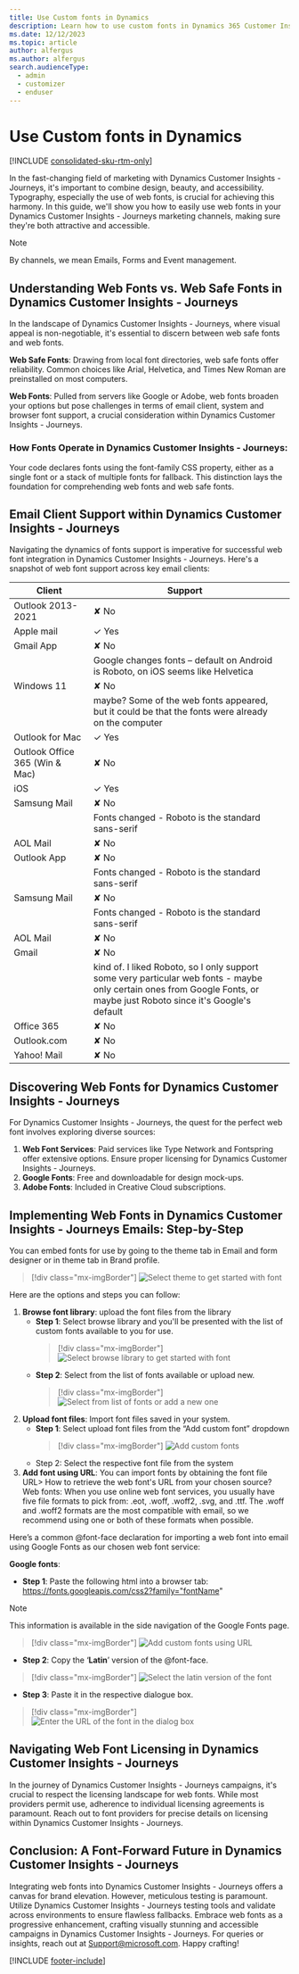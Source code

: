 ```yaml
---
title: Use Custom fonts in Dynamics 
description: Learn how to use custom fonts in Dynamics 365 Customer Insights - Journeys.
ms.date: 12/12/2023
ms.topic: article
author: alfergus
ms.author: alfergus
search.audienceType: 
  - admin
  - customizer
  - enduser
---
```


# Use Custom fonts in Dynamics 

[!INCLUDE [consolidated-sku-rtm-only](./includes/consolidated-sku-rtm-only.md)]

In the fast-changing field of marketing with Dynamics Customer Insights - Journeys, it's important to combine design, beauty, and accessibility. Typography, especially the use of web fonts, is crucial for achieving this harmony. In this guide, we'll show you how to easily use web fonts in your Dynamics Customer Insights - Journeys marketing channels, making sure they're both attractive and accessible.

> [!NOTE]
> By channels, we mean Emails, Forms and Event management.

## Understanding Web Fonts vs. Web Safe Fonts in Dynamics Customer Insights - Journeys

In the landscape of Dynamics Customer Insights - Journeys, where visual appeal is non-negotiable, it's essential to discern between web safe fonts and web fonts.

**Web Safe Fonts**: Drawing from local font directories, web safe fonts offer reliability. Common choices like Arial, Helvetica, and Times New Roman are preinstalled on most computers.

**Web Fonts**: Pulled from servers like Google or Adobe, web fonts broaden your options but pose challenges in terms of email client, system and browser font support, a crucial consideration within Dynamics Customer Insights - Journeys.

### How Fonts Operate in Dynamics Customer Insights - Journeys: 

Your code declares fonts using the font-family CSS property, either as a single font or a stack of multiple fonts for fallback. This distinction lays the foundation for comprehending web fonts and web safe fonts.

## Email Client Support within Dynamics Customer Insights - Journeys

Navigating the dynamics of fonts support is imperative for successful web font integration in Dynamics Customer Insights - Journeys. Here's a snapshot of web font support across key email clients:

| **Client** | **Support** |  |
|---|---|---|
| Outlook   2013-2021 | ✘ No |  |
| Apple   mail | ✓ Yes |  |
| Gmail App | ✘ No |  |
|  | Google   changes fonts – default on Android is Roboto, on iOS seems like Helvetica |  |
| Windows 11 | ✘ No |  |
|  | maybe?   Some of the web fonts appeared, but it could be that the fonts were already   on the computer |  |
| Outlook   for Mac | ✓ Yes |  |
| Outlook   Office 365 (Win & Mac) | ✘ No |  |
| iOS | ✓ Yes |  |
| Samsung Mail | ✘ No |  |
|  | Fonts   changed - Roboto is the standard sans-serif |  |
| AOL Mail | ✘ No |  |
| Outlook App | ✘ No |  |
|  | Fonts   changed - Roboto is the standard sans-serif |  |
| Samsung Mail  | ✘ No |  |
|  | Fonts   changed - Roboto is the standard sans-serif |  |
| AOL Mail | ✘ No |  |
| Gmail | ✘ No |  |
|  | kind of.   I liked Roboto, so I only support some very particular web fonts - maybe only   certain ones from Google Fonts, or maybe just Roboto since it's Google's   default |  |
| Office   365 | ✘ No |  |
| Outlook.com | ✘ No |  |
| Yahoo!   Mail | ✘ No |  |

## Discovering Web Fonts for Dynamics Customer Insights - Journeys 

For Dynamics Customer Insights - Journeys, the quest for the perfect web font involves exploring diverse sources:
1. **Web Font Services**: Paid services like Type Network and Fontspring offer extensive options. Ensure proper licensing for Dynamics Customer Insights - Journeys.
1. **Google Fonts**: Free and downloadable for design mock-ups.
1. **Adobe Fonts**: Included in Creative Cloud subscriptions.

## Implementing Web Fonts in Dynamics Customer Insights - Journeys Emails: Step-by-Step
You can embed fonts for use by going to the theme tab in Email and form designer or in theme tab in Brand profile. 

> [!div class="mx-imgBorder"]
> ![Select theme to get started with font](media/select-theme-to-use-font.png "Select theme to get started with font")

Here are the options and steps you can follow: 
1. **Browse font library**: upload the font files from the library
    - **Step 1**: Select browse library and you'll be presented with the list of custom fonts available to you for use.
      > [!div class="mx-imgBorder"]
      > ![Select browse library to get started with font](media/select-browse-library-to-use-font.png "Select browse library to get started with font")
    - **Step 2**: Select from the list of fonts available or upload new.
      > [!div class="mx-imgBorder"]
      > ![Select from list of fonts or add a new one](media/select-fonts-from-list.png "Select from list of fonts or add a new one")
2. **Upload font files**: Import font files saved in your system. 
    - **Step 1**: Select upload font files from the “Add custom font” dropdown
      > [!div class="mx-imgBorder"]
      > ![Add custom fonts](media/add-custom-fonts.png "Add custom fonts")
    - Step 2: Select the respective font file from the system 
3. **Add font using URL**: You can import fonts by obtaining the font file URL>
How to retrieve the web font's URL from your chosen source?
Web fonts: When you use online web font services, you usually have five file formats to pick from: .eot, .woff, .woff2, .svg, and .ttf. The .woff and .woff2 formats are the most compatible with email, so we recommend using one or both of these formats when possible. 

Here’s a common @font-face declaration for importing a web font into email using Google Fonts as our chosen web font service:

**Google fonts**:
- **Step 1**: Paste the following html into a browser tab: https://fonts.googleapis.com/css2?family="fontName"

> [!NOTE] 
> This information is available in the side navigation of the Google Fonts page.

> [!div class="mx-imgBorder"]
> ![Add custom fonts using URL](media/add-custom-fonts-using-url.png "Add custom fonts using URL")

- **Step 2**: Copy the ‘**Latin**’ version of the @font-face.

> [!div class="mx-imgBorder"]
> ![Select the latin version of the font](media/select-latin-version-of-font.png "Select the latin version of the font")

- **Step 3**: Paste it in the respective dialogue box.

> [!div class="mx-imgBorder"]
> ![Enter the URL of the font in the dialog box](media/enter-the-respective-font-url.png "Enter the URL of the font in the dialog box")

## Navigating Web Font Licensing in Dynamics Customer Insights - Journeys

In the journey of Dynamics Customer Insights - Journeys campaigns, it's crucial to respect the licensing landscape for web fonts. While most providers permit use, adherence to individual licensing agreements is paramount. Reach out to font providers for precise details on licensing within Dynamics Customer Insights - Journeys.

## Conclusion: A Font-Forward Future in Dynamics Customer Insights - Journeys

Integrating web fonts into Dynamics Customer Insights - Journeys offers a canvas for brand elevation. However, meticulous testing is paramount. Utilize Dynamics Customer Insights - Journeys testing tools and validate across environments to ensure flawless fallbacks. Embrace web fonts as a progressive enhancement, crafting visually stunning and accessible campaigns in Dynamics Customer Insights - Journeys. For queries or insights, reach out at Support@microsoft.com.
Happy crafting!

[!INCLUDE [footer-include](./includes/footer-banner.md)]